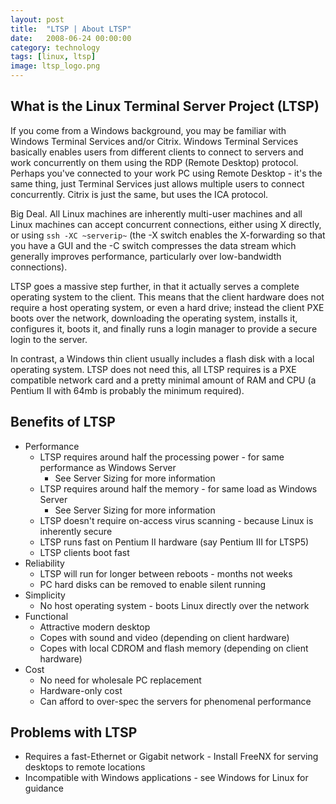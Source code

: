 ```yaml
---
layout: post
title:  "LTSP | About LTSP"
date:   2008-06-24 00:00:00
category: technology 
tags: [linux, ltsp]
image: ltsp_logo.png
---
```


## What is the Linux Terminal Server Project (LTSP)

If you come from a Windows background, you may be familiar with Windows Terminal Services and/or Citrix.  Windows Terminal Services basically enables users from different clients to connect to servers and work concurrently on them using the RDP (Remote Desktop) protocol.  Perhaps you've connected to your work PC using Remote Desktop - it's the same thing, just Terminal Services just allows multiple users to connect concurrently.  Citrix is just the same, but uses the ICA protocol.

<!--more-->

Big Deal.  All Linux machines are inherently multi-user machines and all Linux machines can accept concurrent connections, either using X directly, or using `ssh -XC ~serverip~` (the -X switch enables the X-forwarding so that you have a GUI and the -C switch compresses the data stream which generally improves performance, particularly over low-bandwidth connections).

LTSP goes a massive step further, in that it actually serves a complete operating system to the client.  This means that the client hardware does not require a host operating system, or even a hard drive; instead the client PXE boots over the network, downloading the operating system, installs it, configures it, boots it, and finally runs a login manager to provide a secure login to the server.

In contrast, a Windows thin client usually includes a flash disk with a local operating system.  LTSP does not need this, all LTSP requires is a PXE compatible network card and a pretty minimal amount of RAM and CPU (a Pentium II with 64mb is probably the minimum required).

## Benefits of LTSP

   * Performance
      * LTSP requires around half the processing power - for same performance as Windows Server
         * See Server Sizing for more information
      * LTSP requires around half the memory - for same load as Windows Server
         * See Server Sizing for more information
      * LTSP doesn't require on-access virus scanning - because Linux is inherently secure
      * LTSP runs fast on Pentium II hardware (say Pentium III for LTSP5)
      * LTSP clients boot fast
   * Reliability
      * LTSP will run for longer between reboots - months not weeks
      * PC hard disks can be removed to enable silent running
   * Simplicity
      * No host operating system - boots Linux directly over the network
   * Functional
      * Attractive modern desktop
      * Copes with sound and video (depending on client hardware)
      * Copes with local CDROM and flash memory (depending on client hardware)
   * Cost
      * No need for wholesale PC replacement
      * Hardware-only cost
      * Can afford to over-spec the servers for phenomenal performance

## Problems with LTSP

   * Requires a fast-Ethernet or Gigabit network - Install FreeNX for serving desktops to remote locations
   * Incompatible with Windows applications - see Windows for Linux for guidance 


